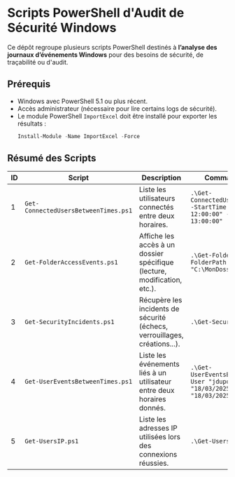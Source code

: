 # Scripts PowerShell d'Audit de Sécurité Windows

Ce dépôt regroupe plusieurs scripts PowerShell destinés à **l’analyse des journaux d’événements Windows** pour des besoins de sécurité, de traçabilité ou d'audit.

## Prérequis

- Windows avec PowerShell 5.1 ou plus récent.
- Accès administrateur (nécessaire pour lire certains logs de sécurité).
- Le module PowerShell `ImportExcel` doit être installé pour exporter les résultats :
  ```powershell
  Install-Module -Name ImportExcel -Force
  ```
## Résumé des Scripts

| ID | Script                              | Description                                                                 | Commande PowerShell                                                                                                          | Fichier de sortie                                |
|----|-------------------------------------|-----------------------------------------------------------------------------|------------------------------------------------------------------------------------------------------------------------------|--------------------------------------------------|
| 1  | `Get-ConnectedUsersBetweenTimes.ps1` | Liste les utilisateurs connectés entre deux horaires.                      | `.\Get-ConnectedUsersBetweenTimes.ps1 -StartTime "18/03/2025 12:00:00" -EndTime "18/03/2025 13:00:00"`                      | `Rapport_Connexions_Utilisateurs.xlsx`           |
| 2  | `Get-FolderAccessEvents.ps1`        | Affiche les accès à un dossier spécifique (lecture, modification, etc.).   | `.\Get-FolderAccessEvents.ps1 -FolderPath "C:\MonDossier\Dossier"`                                                     | `Rapport_Evenements_Confidentiel.xlsx`           |
| 3  | `Get-SecurityIncidents.ps1`         | Récupère les incidents de sécurité (échecs, verrouillages, créations...).  | `.\Get-SecurityIncidents.ps1`                                                                                               | `Rapport_Evenements_SecurityIncidents.xlsx`      |
| 4  | `Get-UserEventsBetweenTimes.ps1`    | Liste les événements liés à un utilisateur entre deux horaires donnés.     | `.\Get-UserEventsBetweenTimes.ps1 -User "jdupont" -StartTime "18/03/2025 12:00:00" -EndTime "18/03/2025 14:00:00"`          | `Rapport_Evenements_jdupont.xlsx`                |
| 5  | `Get-UsersIP.ps1`                   | Liste les adresses IP utilisées lors des connexions réussies.              | `.\Get-UsersIP.ps1`                                                                                                         | `Rapport_Evenements_usersIP.xlsx`                |
